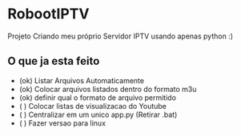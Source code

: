 # RobootIPTV
Projeto Criando meu próprio Servidor IPTV usando apenas python :) 

## O que ja esta feito

* (ok) Listar Arquivos Automaticamente
* (ok) Colocar arquivos listados dentro do formato m3u
* (ok) definir qual o formato de arquivo permitido
* (  ) Colocar listas de visualizacao do Youtube
* (  ) Centralizar em um unico app.py (Retirar .bat)
* (  ) Fazer versao para linux
